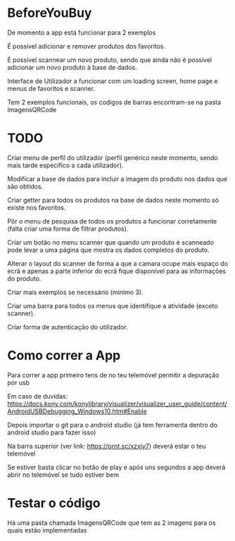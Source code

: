 # BeforeYouBuy 
De momento a app está funcionar para 2 exemplos

É possível adicionar e remover produtos dos favoritos.

É possível scannear um novo produto, sendo que ainda não é possível adicionar um novo produto à base de dados.

Interface de Utilizador a funcionar com um loading screen, home page e menus de favoritos e scanner.

Tem 2 exemplos funcionais, os codigos de barras encontram-se na pasta ImagensQRCode
# TODO
Criar menu de perfil do utilizador (perfil genérico neste momento, sendo mais tarde especifico a cada utilizador).

Modificar a base de dados para incluir a imagem do produto nos dados que são obtidos.

Criar getter para todos os produtos na base de dados neste momento só existe nos favoritos.

Pôr o menu de pesquisa de todos os produtos a funcionar corretamente (falta criar uma forma de filtrar produtos).

Criar um botão no menu scanner que quando um produto é scanneado pode levar a uma página que mostra os dados completos do produto.

Alterar o layout do scanner de forma a que a camara ocupe mais espaço do ecrã e apenas a parte inferior do ecrã fique disponível para as informações do produto.

Criar mais exemplos se necessário (minimo 3).

Criar uma barra para todos os menus que identifique a atividade (exceto scanner).

Criar forma de autenticação do utilizador.
# Como correr a App
Para correr a app primeiro tens de no teu telemóvel permitir a depuração por usb

Em caso de duvidas: https://docs.kony.com/konylibrary/visualizer/visualizer_user_guide/content/AndroidUSBDebugging_Windows10.htm#Enable

Depois importar o git para o android studio (já tem ferramenta dentro do android studio para fazer isso)

Na barra superior (ver link: https://prnt.sc/xzxjy7) deverá estar o teu telemóvel

Se estiver basta clicar no botão de play e após uns segundos a app deverá abrir no telemóvel se tudo estiver bem

# Testar o código
Há uma pasta chamada ImagensQRCode que tem as 2 imagens para os quais estão implementadas

